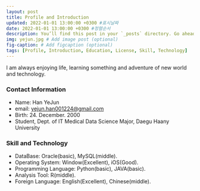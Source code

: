 ```yaml
---
layout: post
title: Profile and Introduction
updated: 2022-01-01 13:00:00 +0300 #표시날짜
date: 2022-01-01 13:00:00 +0300 #정렬순서
description: You’ll find this post in your `_posts` directory. Go ahead and edit it and re-build the site to see your changes. # Add post description (optional)
img: yejun.jpg # Add image post (optional)
fig-caption: # Add figcaption (optional)
tags: [Profile, Introduction, Education, License, Skill, Technology]
---
```


I am always enjoying life, learning something and adventure of new world and technology.

### Contact Information
* Name: Han YeJun
* email: yejun.han001224@gmail.com 
* Birth: 24. December. 2000
* Student, Dept. of IT Medical Data Science Major, Daegu Haany University

### Skill and Technology
* DataBase: Oracle(basic), MySQL(middle).
* Operating System: Window(Excellent), iOS(Good).
* Programming Language: Python(basic), JAVA(basic).
* Analysis Tool: R(middle).
* Foreign Language: English(Excellent), Chinese(middle).
